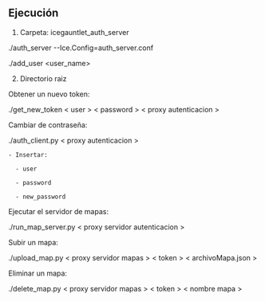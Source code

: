 ## Ejecución 

1. Carpeta: icegauntlet_auth_server

./auth_server --Ice.Config=auth_server.conf

./add_user <user_name>

2. Directorio raiz

Obtener un nuevo token:

  ./get_new_token < user > < password > < proxy autenticacion >
  
Cambiar de contraseña:

  ./auth_client.py < proxy autenticacion >
  
    - Insertar:
  
      - user
  
      - password
  
      - new_password

Ejecutar el servidor de mapas:

./run_map_server.py < proxy servidor autenticacion >

Subir un mapa:

./upload_map.py < proxy servidor mapas > < token > < archivoMapa.json >

Eliminar un mapa:

./delete_map.py < proxy servidor mapas > < token > < nombre mapa >
